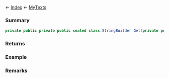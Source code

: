 ← [Index](Api-Index) ← [MyTexts](VRage.MyTexts)

### Summary

```csharp
private public private public sealed class.StringBuilder Get(private public sealed struct.MyStringId id)
```

### Returns

### Example

### Remarks

